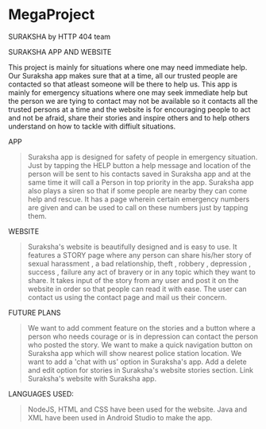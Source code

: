 # MegaProject

SURAKSHA by HTTP 404 team
 
SURAKSHA APP AND WEBSITE

This project is mainly for situations where one may need immediate help. Our Suraksha app makes sure that at a time, all our trusted people are contacted so that atleast someone will be there
to help us. This app is mainly for emergency situations where one may seek immediate help but the person we are tying to contact may not be available so it contacts all the trusted persons at a time 
and the website is for encouraging people to act and not be afraid, share their stories and inspire others and to help others understand on how to tackle with diffiult situations.

APP
>Suraksha app is designed for safety of people in emergency situation.
>Just by tapping the HELP button a help message and location of the person will be sent to his contacts saved in Suraksha app and at the same time it will call a Person in top priority in the app.
>Suraksha app also plays a siren so that if some people are nearby they can come help and rescue.
>It has a page wherein certain emergency numbers are given and can be used to call on these numbers just by tapping them.

WEBSITE
>Suraksha's website is beautifully designed and is easy to use.
>It features a STORY page where any person can share his/her story of sexual harassment , a bad relationship, theft , robbery , depression , success , failure  any act of bravery or in any topic which they want to share. 
>It takes input of the story from any user and post it on the website in order so that people can read it with ease.
>The user can contact us using the contact page and mail us their concern.

FUTURE PLANS
>We want to add comment feature on the stories and a button where a person who needs courage or is in depression can contact the person who posted the story.
>We want to make a quick navigation button on Suraksha app which will show nearest police station location.
>We want to add a 'chat with us' option in Suraksha's app.
>Add a delete and edit option for stories in Suraksha's website stories section.
>Link Suraksha's website with Suraksha app.

LANGUAGES USED:
>NodeJS, HTML and CSS have been used for the website. 
>Java and XML have been used in Android Studio to make the app.

